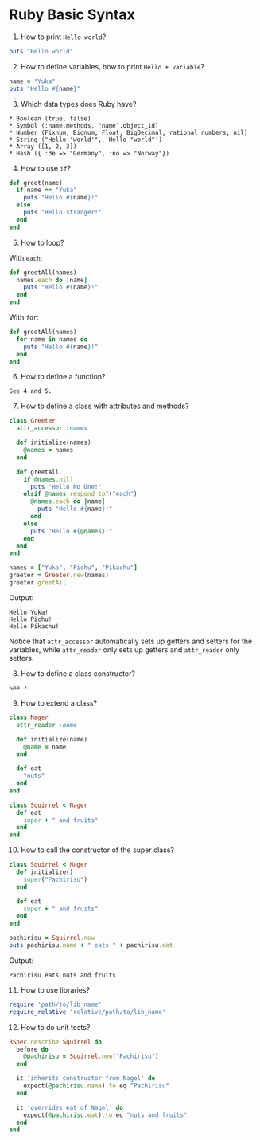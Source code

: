 # Ruby Basic Syntax

1. How to print `Hello world`?

```ruby
puts "Hello world"
```

2. How to define variables, how to print `Hello + variable`?

```ruby
name = "Yuka"
puts "Hello #{name}"
```

3. Which data types does Ruby have?

```
* Boolean (true, false)
* Symbol (:name.methods, "name".object_id)
* Number (Fixnum, Bignum, Float, BigDecimal, rational numbers, nil)
* String ("Hello 'world'", 'Hello "world"')
* Array ([1, 2, 3])
* Hash ({ :de => "Germany", :no => "Norway"})
```

4. How to use `if`?

```ruby
def greet(name)
  if name == "Yuka"
    puts "Hello #{name}!"
  else
    puts "Hello stranger!"
  end
end
```

5. How to loop?

With `each`:
```ruby
def greetAll(names)
  names.each do |name|
    puts "Hello #{name}!"
  end
end
```

With `for`:
```ruby
def greetAll(names)
  for name in names do
    puts "Hello #{name}!"
  end
end
```

6. How to define a function?

```
See 4 and 5.
```

7. How to define a class with attributes and methods?

```ruby
class Greeter
  attr_accessor :names

  def initialize(names)
    @names = names
  end

  def greetAll
    if @names.nil?
      puts "Hello No One!"
    elsif @names.respond_to?("each")
      @names.each do |name|
        puts "Hello #{name}!"
      end
    else
      puts "Hello #{@names}!"
    end
  end
end

names = ["Yuka", "Pichu", "Pikachu"]
greeter = Greeter.new(names)
greeter.greetAll
```

Output:

```
Hello Yuka!
Hello Pichu!
Hello Pikachu!
```
Notice that `attr_accessor` automatically sets up getters and setters for the variables, while `attr_reader` only sets up getters and `attr_reader` only setters.

8. How to define a class constructor?

```
See 7.
```

9. How to extend a class?

```ruby
class Nager
  attr_reader :name

  def initialize(name)
    @name = name
  end

  def eat
    "nuts"
  end
end

class Squirrel < Nager
  def eat
    super + " and fruits"
  end
end
```

10. How to call the constructor of the super class?

```ruby
class Squirrel < Nager
  def initialize()
    super("Pachirisu")
  end

  def eat
    super + " and fruits"
  end
end

pachirisu = Squirrel.new
puts pachirisu.name + " eats " + pachirisu.eat
```

Output:

```
Pachirisu eats nuts and fruits
```

11. How to use libraries?

```ruby
require 'path/to/lib_name'
require_relative 'relative/path/to/lib_name'
```

12. How to do unit tests?

```ruby
RSpec.describe Squirrel do
  before do
    @pachirisu = Squirrel.new("Pachirisu")
  end

  it 'inherits constructor from Nagel' do
    expect(@pachirisu.name).to eq "Pachirisu"
  end

  it 'overrides eat of Nagel' do
    expect(@pachirisu.eat).to eq "nuts and fruits"
  end
end
```
